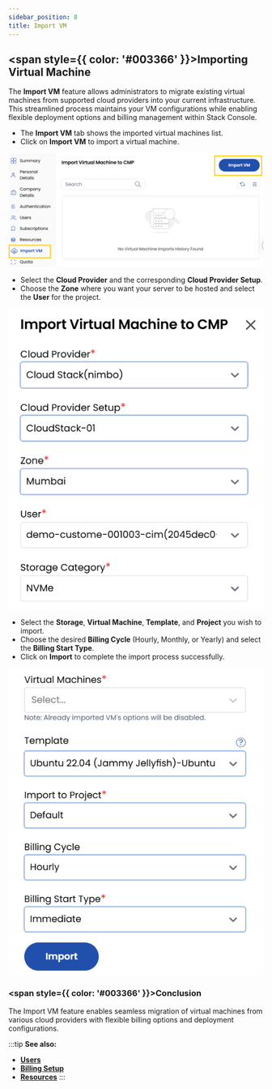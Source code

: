 ```yaml
---
sidebar_position: 8
title: Import VM
---
```


## <span style={{ color: '#003366' }}>Importing Virtual Machine</span>

The **Import VM** feature allows administrators to migrate existing virtual machines from supported cloud providers into your current infrastructure. This streamlined process maintains your VM configurations while enabling flexible deployment options and billing management within Stack Console.

- The **Import VM** tab shows the imported virtual machines list.
- Click on **Import VM** to import a virtual machine.

![VM Import List](images/import_vm_1.png)

- Select the **Cloud Provider** and the corresponding **Cloud Provider Setup**.
- Choose the **Zone** where you want your server to be hosted and select the **User** for the project.

![VM Import Settings](images/import_vm_2.png)

- Select the **Storage**, **Virtual Machine**, **Template**, and **Project** you wish to import.
- Choose the desired **Billing Cycle** (Hourly, Monthly, or Yearly) and select the **Billing Start Type**.
- Click on **Import** to complete the import process successfully.

![VM Import Summary](images/import_vm_3.png)

### <span style={{ color: '#003366' }}>Conclusion</span>
The Import VM feature enables seamless migration of virtual machines from various cloud providers with flexible billing options and deployment configurations.

:::tip
**See also:**  
- **[Users](./Users.md)**
- **[Billing Setup](./Billing%20Setup.md)**
- **[Resources](./Resources.md)**
:::